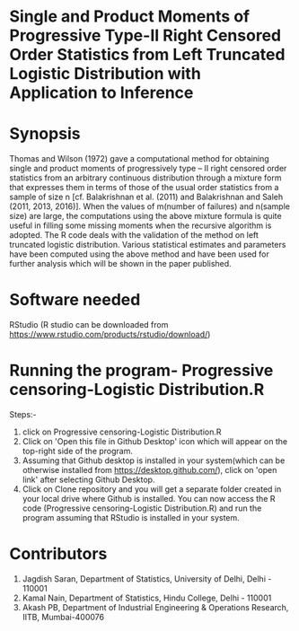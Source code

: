 # Single and Product Moments of Progressive Type-II Right Censored Order Statistics from Left Truncated Logistic Distribution with Application to Inference

# Synopsis
Thomas and Wilson (1972) gave a computational method for obtaining single and product moments of progressively type – II right censored order statistics from an arbitrary continuous distribution through a mixture form that expresses them in terms of those of the usual order statistics from a sample of size n [cf. Balakrishnan et al. (2011) and Balakrishnan and Saleh (2011, 2013, 2016)].
When the values of m(number of failures) and n(sample size) are large, the computations using the above mixture formula is quite useful in filling some missing moments when the recursive algorithm is adopted. The R code deals with the validation of the method on left truncated logistic distribution. Various statistical estimates and parameters have been computed using the above method and have been used for further analysis which will be shown in the paper published.

# Software needed
  RStudio (R studio can be downloaded from https://www.rstudio.com/products/rstudio/download/) 

# Running the program- Progressive censoring-Logistic Distribution.R 
Steps:-
1. click on Progressive censoring-Logistic Distribution.R
2. Click on 'Open this file in Github Desktop' icon which will appear on the top-right side of the program.
3. Assuming that Github desktop is installed in your system(which can be otherwise installed from https://desktop.github.com/), click on 'open link' after selecting Github Desktop.
4. Click on Clone repository and you will get a separate folder created in your local drive where Github is installed. You can now  access the R code (Progressive censoring-Logistic Distribution.R) and run the program assuming that RStudio is installed in your system. 

# Contributors 
 1.	Jagdish Saran, Department of Statistics, University of Delhi, Delhi - 110001
 2.	Kamal Nain, Department of Statistics, Hindu College, Delhi - 110001
 3.	Akash PB, Department of Industrial Engineering & Operations Research, IITB, Mumbai-400076
